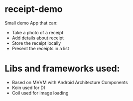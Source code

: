 # receipt-demo

Small demo App that can:
- Take a photo of a receipt
- Add details about receipt
- Store the receipt locally
- Present the receipts in a list

# Libs and frameworks used:

- Based on MVVM with Android Architecture Components
- Koin used for DI
- Coil used for image loading
